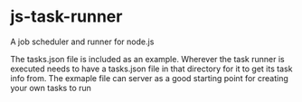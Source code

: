 # js-task-runner
A job scheduler and runner for node.js


The tasks.json file is included as an example. Wherever the task runner is executed needs to have a tasks.json file in that directory for it to get its task info from.
The exmaple file can server as a good starting point for creating your own tasks to run
